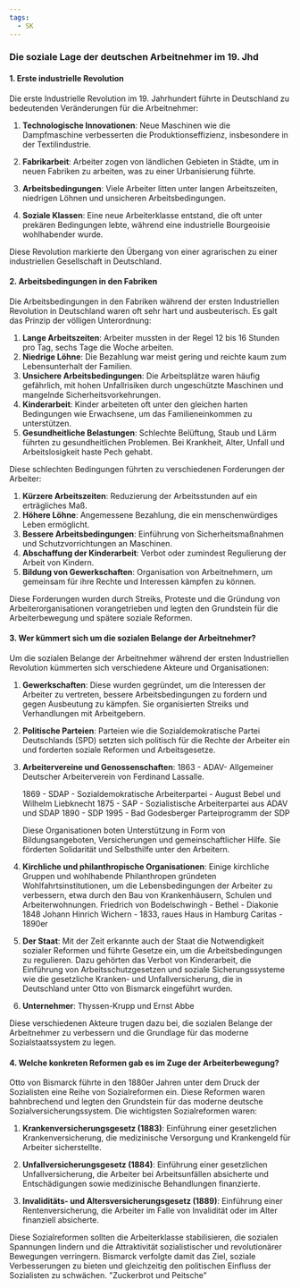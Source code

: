 ```yaml
---
tags:
  - SK
---
```

### Die soziale Lage der deutschen Arbeitnehmer im 19. Jhd

#### 1. Erste industrielle Revolution

Die erste Industrielle Revolution im 19. Jahrhundert führte in Deutschland zu bedeutenden Veränderungen für die Arbeitnehmer:

1. **Technologische Innovationen**: Neue Maschinen wie die Dampfmaschine verbesserten die Produktionseffizienz, insbesondere in der Textilindustrie.
   
2. **Fabrikarbeit**: Arbeiter zogen von ländlichen Gebieten in Städte, um in neuen Fabriken zu arbeiten, was zu einer Urbanisierung führte.

3. **Arbeitsbedingungen**: Viele Arbeiter litten unter langen Arbeitszeiten, niedrigen Löhnen und unsicheren Arbeitsbedingungen.

4. **Soziale Klassen**: Eine neue Arbeiterklasse entstand, die oft unter prekären Bedingungen lebte, während eine industrielle Bourgeoisie wohlhabender wurde.

Diese Revolution markierte den Übergang von einer agrarischen zu einer industriellen Gesellschaft in Deutschland.
#### 2. Arbeitsbedingungen in den Fabriken

Die Arbeitsbedingungen in den Fabriken während der ersten Industriellen Revolution in Deutschland waren oft sehr hart und ausbeuterisch. Es galt das Prinzip der völligen Unterordnung:

1. **Lange Arbeitszeiten**: Arbeiter mussten in der Regel 12 bis 16 Stunden pro Tag, sechs Tage die Woche arbeiten.
2. **Niedrige Löhne**: Die Bezahlung war meist gering und reichte kaum zum Lebensunterhalt der Familien.
3. **Unsichere Arbeitsbedingungen**: Die Arbeitsplätze waren häufig gefährlich, mit hohen Unfallrisiken durch ungeschützte Maschinen und mangelnde Sicherheitsvorkehrungen.
4. **Kinderarbeit**: Kinder arbeiteten oft unter den gleichen harten Bedingungen wie Erwachsene, um das Familieneinkommen zu unterstützen.
5. **Gesundheitliche Belastungen**: Schlechte Belüftung, Staub und Lärm führten zu gesundheitlichen Problemen. Bei Krankheit, Alter, Unfall und Arbeitslosigkeit haste Pech gehabt.

Diese schlechten Bedingungen führten zu verschiedenen Forderungen der Arbeiter:

1. **Kürzere Arbeitszeiten**: Reduzierung der Arbeitsstunden auf ein erträgliches Maß.
2. **Höhere Löhne**: Angemessene Bezahlung, die ein menschenwürdiges Leben ermöglicht.
3. **Bessere Arbeitsbedingungen**: Einführung von Sicherheitsmaßnahmen und Schutzvorrichtungen an Maschinen.
4. **Abschaffung der Kinderarbeit**: Verbot oder zumindest Regulierung der Arbeit von Kindern.
5. **Bildung von Gewerkschaften**: Organisation von Arbeitnehmern, um gemeinsam für ihre Rechte und Interessen kämpfen zu können.

Diese Forderungen wurden durch Streiks, Proteste und die Gründung von Arbeiterorganisationen vorangetrieben und legten den Grundstein für die Arbeiterbewegung und spätere soziale Reformen.
#### 3. Wer kümmert sich um die sozialen Belange der Arbeitnehmer? 

Um die sozialen Belange der Arbeitnehmer während der ersten Industriellen Revolution kümmerten sich verschiedene Akteure und Organisationen:

1. **Gewerkschaften**: Diese wurden gegründet, um die Interessen der Arbeiter zu vertreten, bessere Arbeitsbedingungen zu fordern und gegen Ausbeutung zu kämpfen. Sie organisierten Streiks und Verhandlungen mit Arbeitgebern.

2. **Politische Parteien**: Parteien wie die Sozialdemokratische Partei Deutschlands (SPD) setzten sich politisch für die Rechte der Arbeiter ein und forderten soziale Reformen und Arbeitsgesetze.

3. **Arbeitervereine und Genossenschaften**: 1863 - ADAV- Allgemeiner Deutscher Arbeiterverein von Ferdinand Lassalle.
   
   1869 - SDAP - Sozialdemokratische Arbeiterpartei - August Bebel und Wilhelm Liebknecht
   1875 - SAP - Sozialistische Arbeiterpartei aus ADAV und SDAP
   1890 - SDP
   1995 - Bad Godesberger Parteiprogramm der SDP 
   
   Diese Organisationen boten Unterstützung in Form von Bildungsangeboten, Versicherungen und gemeinschaftlicher Hilfe. Sie förderten Solidarität und Selbsthilfe unter den Arbeitern.

4. **Kirchliche und philanthropische Organisationen**: Einige kirchliche Gruppen und wohlhabende Philanthropen gründeten Wohlfahrtsinstitutionen, um die Lebensbedingungen der Arbeiter zu verbessern, etwa durch den Bau von Krankenhäusern, Schulen und Arbeiterwohnungen. 
   Friedrich von Bodelschwingh - Bethel - Diakonie 1848
   Johann Hinrich Wichern - 1833, raues Haus in Hamburg
   Caritas - 1890er

5. **Der Staat**: Mit der Zeit erkannte auch der Staat die Notwendigkeit sozialer Reformen und führte Gesetze ein, um die Arbeitsbedingungen zu regulieren. Dazu gehörten das Verbot von Kinderarbeit, die Einführung von Arbeitsschutzgesetzen und soziale Sicherungssysteme wie die gesetzliche Kranken- und Unfallversicherung, die in Deutschland unter Otto von Bismarck eingeführt wurden.

6. **Unternehmer**: Thyssen-Krupp und Ernst Abbe 

Diese verschiedenen Akteure trugen dazu bei, die sozialen Belange der Arbeitnehmer zu verbessern und die Grundlage für das moderne Sozialstaatssystem zu legen.

#### 4. Welche konkreten Reformen gab es im Zuge der Arbeiterbewegung?

Otto von Bismarck führte in den 1880er Jahren unter dem Druck der Sozialisten eine Reihe von Sozialreformen ein. Diese Reformen waren bahnbrechend und legten den Grundstein für das moderne deutsche Sozialversicherungssystem. Die wichtigsten Sozialreformen waren:

1. **Krankenversicherungsgesetz (1883)**: Einführung einer gesetzlichen Krankenversicherung, die medizinische Versorgung und Krankengeld für Arbeiter sicherstellte.
   
2. **Unfallversicherungsgesetz (1884)**: Einführung einer gesetzlichen Unfallversicherung, die Arbeiter bei Arbeitsunfällen absicherte und Entschädigungen sowie medizinische Behandlungen finanzierte.
   
3. **Invaliditäts- und Altersversicherungsgesetz (1889)**: Einführung einer Rentenversicherung, die Arbeiter im Falle von Invalidität oder im Alter finanziell absicherte.

Diese Sozialreformen sollten die Arbeiterklasse stabilisieren, die sozialen Spannungen lindern und die Attraktivität sozialistischer und revolutionärer Bewegungen verringern. Bismarck verfolgte damit das Ziel, soziale Verbesserungen zu bieten und gleichzeitig den politischen Einfluss der Sozialisten zu schwächen. "Zuckerbrot und Peitsche" 
